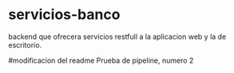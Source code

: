 # servicios-banco
backend que ofrecera servicios restfull a la aplicacion web y la de escritorio.

#modificacion del readme
Prueba de pipeline, numero 2
